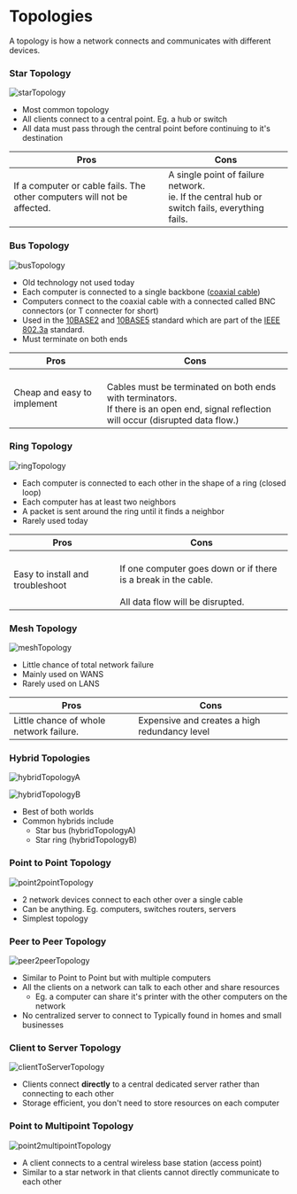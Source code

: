 # Topologies

A topology is how a network connects and communicates with different devices.

### Star Topology

![starTopology](/media/starTopology.png)

* Most common topology
* All clients connect to a central point. Eg. a hub or switch
* All data must pass through the central point before continuing to it's destination

<!-- table -->
| Pros                                                                     | Cons                                                                                             |
| ------------------------------------------------------------------------ | ------------------------------------------------------------------------------------------------ |
| If a computer or cable fails. The other computers  will not be affected. | A single point of failure network. <br>ie. If the central hub or switch fails, everything fails. |

### Bus Topology

![busTopology](/media/busTopology.png)

* Old technology not used today
* Each computer is connected to a single backbone ([coaxial cable](https://en.wikipedia.org/wiki/Coaxial_cable))
* Computers connect to the coaxial cable with a connected called BNC connectors (or T connecter for short)
* Used in the [10BASE2](https://en.wikipedia.org/wiki/10BASE2) and [10BASE5](https://en.wikipedia.org/wiki/10BASE5) standard which are part of the [IEEE 802.3a](https://en.wikipedia.org/wiki/IEEE_802.3) standard.
* Must terminate on both ends

<!-- table -->
| Pros                        | Cons                                                                                                                                          |
| --------------------------- | --------------------------------------------------------------------------------------------------------------------------------------------- |
| Cheap and easy to implement | <br>Cables must be terminated on both ends with terminators. <br>If there is an open end, signal reflection will occur (disrupted data flow.) |

### Ring Topology

![ringTopology](/media/ringTopology.png)

* Each computer is connected to each other in the shape of a ring (closed loop)
* Each computer has at least two neighbors
* A packet is sent around the ring until it finds a neighbor
* Rarely used today

<!-- table -->
| Pros                             | Cons                                                                                                        |
| -------------------------------- | ----------------------------------------------------------------------------------------------------------- |
| Easy to install and troubleshoot | <br>If one computer goes down or if there is a break in the cable. <br><br>All data flow will be disrupted. |

### Mesh Topology

![meshTopology](/media/meshTopology.png)

* Little chance of total network failure
* Mainly used on WANS
* Rarely used on LANS

<!-- table -->
| Pros                                    | Cons                                          |
| --------------------------------------- | --------------------------------------------- |
| Little chance of whole network failure. | Expensive and creates a high redundancy level |

### Hybrid Topologies

![hybridTopologyA](/media/hybridTopologyA.png)

![hybridTopologyB](/media/hybridTopologyB.png)

* Best of both worlds
* Common hybrids include
  * Star bus (hybridTopologyA)
  * Star ring (hybridTopologyB)

### Point to Point Topology

![point2pointTopology](/media/point2pointTopology.png)

* 2 network devices connect to each other over a single cable
* Can be anything. Eg. computers, switches routers, servers
* Simplest topology

### Peer to Peer Topology

![peer2peerTopology](/media/peer2peerTopology.png)

* Similar to Point to Point but with multiple computers
* All the clients on a network can talk to each other and share resources
  * Eg. a computer can share it's printer with the other computers on the network
* No centralized server to connect to
Typically found in homes and small businesses

### Client to Server Topology

![clientToServerTopology](/media/clientToServerTopology.png)

* Clients connect **directly** to a central dedicated server rather than connecting to each other
* Storage efficient, you don't need to store resources on each computer

### Point to Multipoint Topology

![point2multipointTopology](/media/point2multipointTopology.png)

* A client connects to a  central wireless base station (access point)
* Similar to a star network in that clients cannot directly communicate to each other
